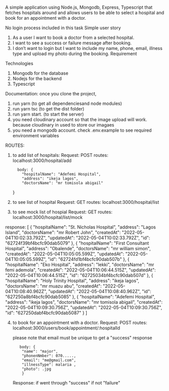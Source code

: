 A simple application using Node.js, Mongodb, Express, Typescript that fetches hospitals
around and allows users to be able to select a hospital and book for
an appointment with a doctor.

No login process included in this task
Simple user story

1. As a user I want to book a doctor from a selected hospital.
2. I want to see a success or failure message after booking.
3. I don’t want to login but I want to include my name, phone, email,
   illness type and upload my photo during the booking.
   Requirement

Technologies

1. Mongodb for the database
2. Nodejs for the backend
3. Typescript

Documentation:
once you clone the project,

1. run yarn (to get all dependenciesand node modules)
2. run yarn tsc (to get the dist folder)
3. run yarn start. (to start the server)
4. you need cloudinary account so that the image upload will work. because cloudinary in used to store our imagaes
5. you need a mongodb account. check .env.example to see required environment variables

ROUTES:

1.  to add list of hospitals:
    Request: POST
    routes: localhost:3000/hospital/add

          body: {
            "hospitalName": "Adefemi Hospital",
            "address": "ikeja lagos",
            "doctorsName": "mr tomisola abigail"

    }

2.  to see list of hospital
    Request: GET
    routes: localhost:3000/hospital/list

3.  to see mock list of hospial
    Request: GET
    routes: localhost:3000/hospital/list/mock

response:
[
{
"hospitalName": "St. Nicholas Hospital",
"address": "Lagos Island",
"doctorsName": "mr Robert John",
"createdAt": "2022-05-04T10:02:33.792Z",
"updatedAt": "2022-05-04T10:02:33.792Z",
"id": "62724f39bf4bcfc90dab5079"
},
{
"hospitalName": "First Consultant Hospital",
"address": "Obalende",
"doctorsName": "mr william simon",
"createdAt": "2022-05-04T10:05:05.599Z",
"updatedAt": "2022-05-04T10:05:05.599Z",
"id": "62724fd1bf4bcfc90dab507b"
},
{
"hospitalName": "Eko Hospital",
"address": "lekki",
"doctorsName": "mr femi ademola",
"createdAt": "2022-05-04T10:06:44.515Z",
"updatedAt": "2022-05-04T10:06:44.515Z",
"id": "62725034bf4bcfc90dab507d"
},
{
"hospitalName": "Holy Trinity Hospital",
"address": "ikeja lagos",
"doctorsName": "mr muazu abu",
"createdAt": "2022-05-04T10:08:40.962Z",
"updatedAt": "2022-05-04T10:08:40.962Z",
"id": "627250a8bf4bcfc90dab5085"
},
{
"hospitalName": "Adefemi Hospital",
"address": "ikeja lagos",
"doctorsName": "mr tomisola abigail",
"createdAt": "2022-05-04T10:09:30.756Z",
"updatedAt": "2022-05-04T10:09:30.756Z",
"id": "627250dabf4bcfc90dab5087"
}
]

4.  to book for an appointment with a doctor.
    Request: POST
    routes: localhost:3000/users/book/appointment/:hospitalId

    please note that email must be unique to get a "success" response

           body: {
            "name": "major",
            "phonenNmber": 070.....,
            "email": "me@gmail.com",
            "illnessType": malaria ,
            "photo": .jpg
            }

    Response:
    if went through "success"
    if not "failure"

